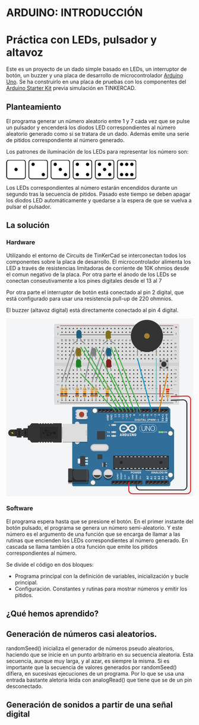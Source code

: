 # ARDUINO: INTRODUCCIÓN
# Práctica con LEDs, pulsador y altavoz

Este es un proyecto de un dado simple basado en LEDs, un interruptor de botón, un buzzer y una placa de desarrollo de microcontrolador [Arduino Uno](https://store.arduino.cc/arduino-uno-rev3). Se ha construirlo en una placa de pruebas con los componentes del [Arduino Starter Kit](https://store.arduino.cc/genuino-starter-kit) previa simulación en TINKERCAD.

## Planteamiento
El programa generar un número aleatorio entre 1 y 7 cada vez que se pulse un pulsador y encenderá los diodos LED correspondientes al número aleatorio generado como si se tratara de un dado. Además emite una serie de pitidos correspondiente al número generado.

Los patrones de iluminación de los LEDs para representar los número son:

<img src="./LEDs_caras_dado.jpg" align="center" />

Los LEDs correspondientes al número estarán encendidos durante un segundo tras la secuencia de pitidos. Pasado este tiempo se deben apagar los diodos LED automáticamente y quedarse a la espera de que se vuelva a pulsar el pulsador.

## La solución
### Hardware
Utilizando el entorno de Circuits de TinKerCad se interconectan todos los componentes sobre la placa de desarrollo. El microcontrolador alimenta los LED a través de resistencias limitadoras de corriente de 10K ohmios desde el comun negativo de la placa. Por otra parte el ánodo de los LEDs se conectan conseutivamente a los pines digitales desde el 13 al 7

Por otra parte el interruptor de botón está conectado al pin 2 digital, que está configurado para usar una resistencia pull-up de 220 ohmnios.

El buzzer (altavoz digital) está directamente conectado al pin 4 digital.

<img src="./practica_dado_arduino_uno.png" width=600 align="center" />

### Software
El programa espera hasta que se presione el botón. En el primer instante del botón pulsado, el programa se genera un número semi-aleatorio. Y este número es el argumento de una función que se encarga de llamar a las rutinas que encienden los LEDs correspondientes al número generado. En cascada se llama también a otra función que emite los pitidos correspondientes al número.

Se divide el código en dos bloques:
* Programa principal con la definición de variables, inicialización y bucle principal.
* Configuración. Constantes y rutinas para mostrar números y emitir los pitidos.

## ¿Qué hemos aprendido?

## Generación de números casi aleatorios.
randomSeed() inicializa el generador de números pseudo aleatorios, haciendo que se inicie en un punto arbitrario en su secuencia aleatoria. Esta secuencia, aunque muy larga, y al azar, es siempre la misma.
Si es importante que la secuencia de valores generados por randomSeed() difiera, en sucesivas ejecuciones de un programa. Por lo que se usa una entrada bastante aletoria leida con analogRead() que tiene que se de un pin desconectado.

## Generación de sonidos a partir de una señal digital

